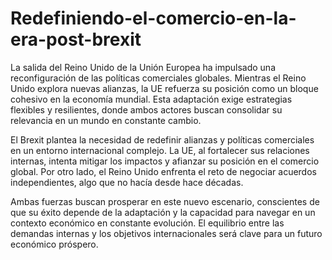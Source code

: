# Redefiniendo-el-comercio-en-la-era-post-brexit
La salida del Reino Unido de la Unión Europea ha impulsado una reconfiguración de las políticas comerciales globales. Mientras el Reino Unido explora nuevas alianzas, la UE refuerza su posición como un bloque cohesivo en la economía mundial. Esta adaptación exige estrategias flexibles y resilientes, donde ambos actores buscan consolidar su relevancia en un mundo en constante cambio.

El Brexit plantea la necesidad de redefinir alianzas y políticas comerciales en un entorno internacional complejo. La UE, al fortalecer sus relaciones internas, intenta mitigar los impactos y afianzar su posición en el comercio global. Por otro lado, el Reino Unido enfrenta el reto de negociar acuerdos independientes, algo que no hacía desde hace décadas.

Ambas fuerzas buscan prosperar en este nuevo escenario, conscientes de que su éxito depende de la adaptación y la capacidad para navegar en un contexto económico en constante evolución. El equilibrio entre las demandas internas y los objetivos internacionales será clave para un futuro económico próspero.
